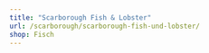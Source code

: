 ```yaml
---
title: "Scarborough Fish & Lobster"
url: /scarborough/scarborough-fish-und-lobster/
shop: Fisch
---
```

